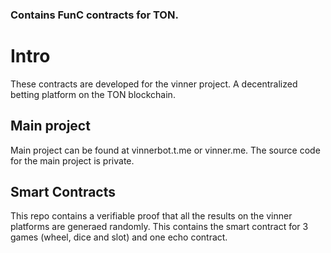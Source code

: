 ### Contains FunC contracts for TON.

# Intro
These contracts are developed for the vinner project.
A decentralized betting platform on the TON blockchain.

## Main project
Main project can be found at vinnerbot.t.me or vinner.me.
The source code for the main project is private.

## Smart Contracts
This repo contains a verifiable proof that all the results on the vinner platforms are generaed randomly.
This contains the smart contract for 3 games (wheel, dice and slot) and one echo contract.

